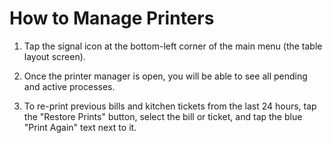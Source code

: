 # How to Manage Printers

1. Tap the signal icon at the bottom-left corner of the main menu (the table layout screen).

2. Once the printer manager is open, you will be able to see all pending and active processes. 

3. To re-print previous bills and kitchen tickets from the last 24 hours, tap the "Restore Prints" button, select the bill or ticket, and tap the blue "Print Again" text next to it. 
